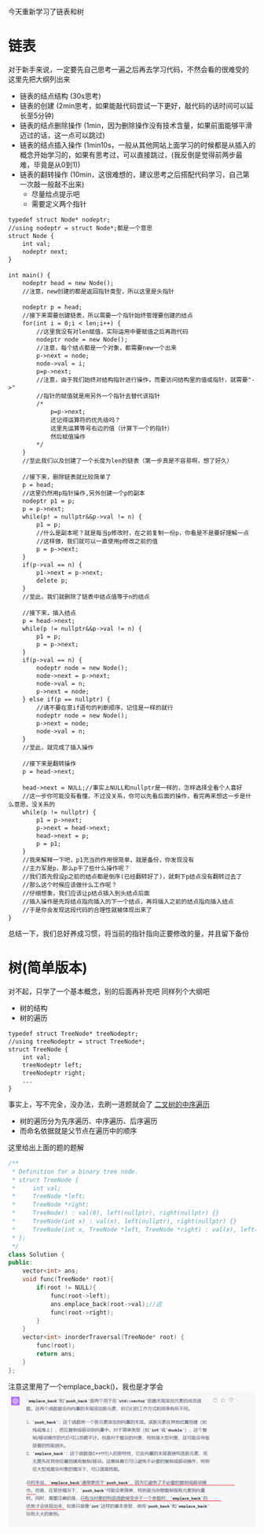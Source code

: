 今天重新学习了链表和树

# 链表
对于新手来说，一定要先自己思考一遍之后再去学习代码，不然会看的很难受的
这里先把大纲列出来
- 链表的结点结构 (30s思考)
- 链表的创建 (2min思考，如果能敲代码尝试一下更好，敲代码的话时间可以延长至5分钟)
- 链表的结点删除操作 (1min，因为删除操作没有技术含量，如果前面能够平滑迈过的话，这一点可以跳过)
- 链表的结点插入操作 (1min10s，一般从其他网站上面学习的时候都是从插入的概念开始学习的，如果有思考过，可以直接跳过，(我反倒是觉得前两步最难，毕竟是从0到1))
- 链表的翻转操作 (10min，这很难想的，建议思考之后搭配代码学习，自己第一次敲一般敲不出来)
  - 尽量给点提示吧
  - 需要定义两个指针

```C/C++
typedef struct Node* nodeptr;
//using nodeptr = struct Node*;都是一个意思
struct Node {
    int val;
    nodeptr next;
}

int main() {
    nodeptr head = new Node();
    //注意，new创建的都是返回指针类型，所以这里是头指针

    nodeptr p = head;
    //接下来需要创建链表，所以需要一个指针始终管理要创建的结点
    for(int i = 0;i < len;i++) {
        //这里我没有对len赋值，实际运用中要赋值之后再跑代码
        nodeptr node = new Node();
        //注意，每个结点都是一个对象，都需要new一个出来
        p->next = node;
        node->val = i;
        p=p->next;
        //注意，由于我们始终对结构指针进行操作，而要访问结构里的值或指针，就需要"->"
        //指针的赋值就是用另外一个指针去替代该指针
        /*
            p=p->next;
            还记得运算符的优先级吗？
            这里先运算等号右边的值（计算下一个的指针）
            然后赋值操作
        */
    }
    //至此我们以及创建了一个长度为len的链表（第一步真是不容易啊，想了好久）

    //接下来，删除链表就比较简单了
    p = head;
    //这里仍然用p指针操作,另外创建一个p的副本
    nodeptr p1 = p; 
    p = p->next;
    while(p! = nullptr&&p->val != n) {
        p1 = p;
        //什么是副本呢？就是每当p修改时，在之前复制一份p，你看是不是要好理解一点
        //这样做，我们就可以一直使用p修改之前的值
        p = p->next;
    }
    if(p->val == n) {
        p1->next = p->next;
        delete p;
    }
    //至此，我们就删除了链表中结点值等于n的结点

    //接下来，插入结点
    p = head->next;
    while(p != nullptr&&p->val != n) {
        p1 = p;
        p = p->next;
    }
    if(p->val == n) {
        nodeptr node = new Node();
        node->next = p->next;
        node->val = n;
        p->next = node;
    } else if(p == nullptr) {
        //请不要在意if语句的判断顺序，记住是一样的就行
        nodeptr node = new Node();
        p->next = node;
        node->val = n;
    }
    //至此，就完成了插入操作

    //接下来是翻转操作
    p = head->next;
    
    head->next = NULL;//事实上NULL和nullptr是一样的，怎样选择全看个人喜好
    //这一步你可能没有看懂，不过没关系，你可以先看后面的操作，看完再来想这一步是什么意思，没关系的
    while(p != nullptr) {
        p1 = p->next;
        p->next = head->next;
        head->next = p;
        p = p1;
    }
    //我来解释一下吧，p1充当的作用很简单，就是备份，你发现没有
    //主力军是p，那么p干了些什么操作呢？
    //我们首先假设p之前的结点都是倒序(已经翻转好了)，就剩下p结点没有翻转过去了
    //那么这个时候应该做什么工作呢？
    //仔细想象，我们应该让p结点插入到头结点后面
    //插入操作是先将结点指向插入的下一个结点，再将插入之前的结点指向插入结点
    //于是你会发现这段代码的合理性就被体现出来了
}
```
总结一下，我们总好养成习惯，将当前的指针指向正要修改的量，并且留下备份

# 树(简单版本)
对不起，只学了一个基本概念，别的后面再补充吧
同样列个大纲吧
- 树的结构
- 树的遍历

```C/C++
typedef struct TreeNode* treeNodeptr;
//using treeNodeptr = struct TreeNode*;
struct TreeNode {
    int val;
    treeNodeptr left;
    treeNodeptr right;
    ... 
}
```
事实上，写不完全，没办法，去刷一道题就会了
[二叉树的中序遍历](https://leetcode.cn/problems/binary-tree-inorder-traversal/)

- 树的遍历分为先序遍历、中序遍历、后序遍历
- 而命名依据就是父节点在遍历中的顺序

这里给出上面的题的题解
```C++
/**
 * Definition for a binary tree node.
 * struct TreeNode {
 *     int val;
 *     TreeNode *left;
 *     TreeNode *right;
 *     TreeNode() : val(0), left(nullptr), right(nullptr) {}
 *     TreeNode(int x) : val(x), left(nullptr), right(nullptr) {}
 *     TreeNode(int x, TreeNode *left, TreeNode *right) : val(x), left(left), right(right) {}
 * };
 */
class Solution {
public:
    vector<int> ans;
    void func(TreeNode* root){
        if(root != NULL){
            func(root->left);
            ans.emplace_back(root->val);//这
            func(root->right);
        }
    }
    vector<int> inorderTraversal(TreeNode* root) {
        func(root);
        return ans;
    }
};
```
注意这里用了一个emplace_back()，我也是才学会
![如图](..\\src\img\2023-05-18.png)